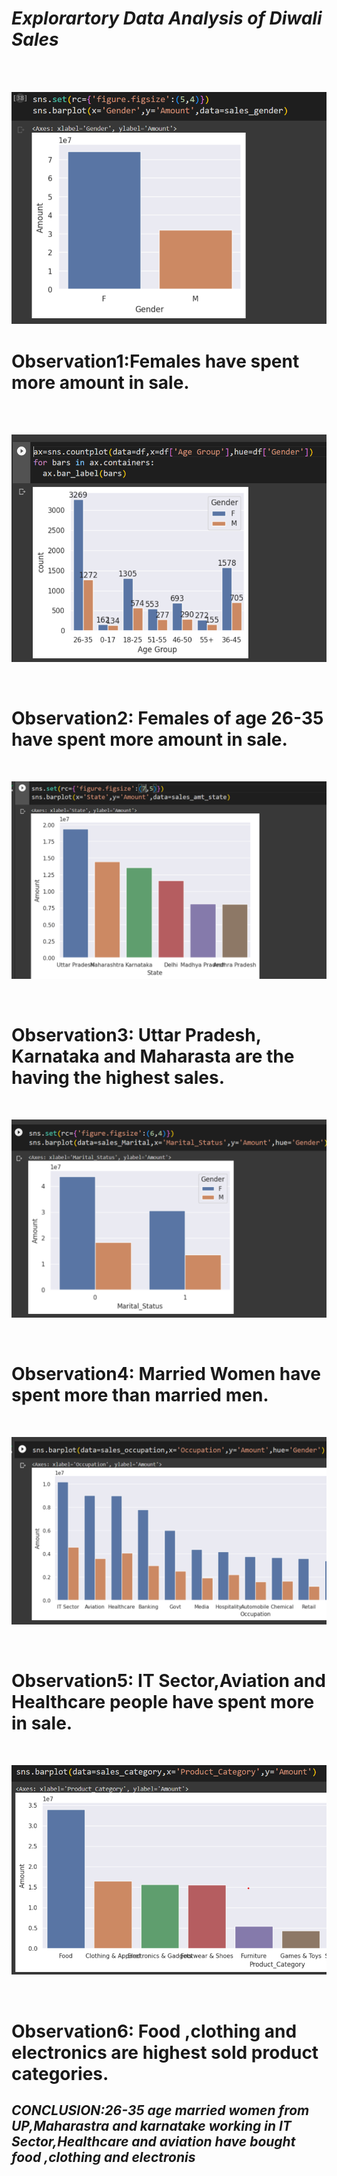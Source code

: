 # *Explorartory Data Analysis of Diwali Sales* #

<br>

<br>


![ Data Visualization](https://github.com/Prerna-Shekhawat3/MachineLearning/blob/main/Day5/Obs1.png)
# Observation1:Females have spent more amount in sale.

<br>

<br>


![ Data Visualization](https://github.com/Prerna-Shekhawat3/MachineLearning/blob/main/Day5/Obs2.png)

<br>

# Observation2: Females of age 26-35 have spent more amount in sale.

<br>

![ Data Visualization](https://github.com/Prerna-Shekhawat3/MachineLearning/blob/main/Day5/Obs3.png)

<br>

# Observation3: Uttar Pradesh, Karnataka and Maharasta are the having the highest sales.

<br>


![ Data Visualization](https://github.com/Prerna-Shekhawat3/MachineLearning/blob/main/Day5/Obs5.png)

<br>

# Observation4: Married Women have spent more than married men.

<br>


![ Data Visualization](https://github.com/Prerna-Shekhawat3/MachineLearning/blob/main/Day5/Obs6.png)

<br>

# Observation5: IT Sector,Aviation and Healthcare people have spent more in sale.

<br>

![ Data Visualization](https://github.com/Prerna-Shekhawat3/MachineLearning/blob/main/Day5/Obs7.png)

<br>

# Observation6: Food ,clothing and electronics are highest sold product categories.

## *CONCLUSION:26-35 age married women from UP,Maharastra and karnatake working in IT Sector,Healthcare and aviation have bought food ,clothing and electronis*
